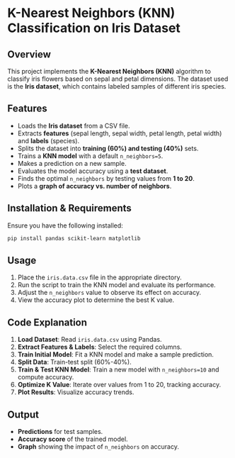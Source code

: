 # K-Nearest Neighbors (KNN) Classification on Iris Dataset

## Overview
This project implements the **K-Nearest Neighbors (KNN)** algorithm to classify iris flowers based on sepal and petal dimensions. The dataset used is the **Iris dataset**, which contains labeled samples of different iris species.

## Features
- Loads the **Iris dataset** from a CSV file.
- Extracts **features** (sepal length, sepal width, petal length, petal width) and **labels** (species).
- Splits the dataset into **training (60%) and testing (40%)** sets.
- Trains a **KNN model** with a default `n_neighbors=5`.
- Makes a prediction on a new sample.
- Evaluates the model accuracy using a **test dataset**.
- Finds the optimal `n_neighbors` by testing values from **1 to 20**.
- Plots a **graph of accuracy vs. number of neighbors**.

## Installation & Requirements
Ensure you have the following installed:
```bash
pip install pandas scikit-learn matplotlib
```

## Usage
1. Place the `iris.data.csv` file in the appropriate directory.
2. Run the script to train the KNN model and evaluate its performance.
3. Adjust the `n_neighbors` value to observe its effect on accuracy.
4. View the accuracy plot to determine the best K value.

## Code Explanation
1. **Load Dataset**: Read `iris.data.csv` using Pandas.
2. **Extract Features & Labels**: Select the required columns.
3. **Train Initial Model**: Fit a KNN model and make a sample prediction.
4. **Split Data**: Train-test split (60%-40%).
5. **Train & Test KNN Model**: Train a new model with `n_neighbors=10` and compute accuracy.
6. **Optimize K Value**: Iterate over values from 1 to 20, tracking accuracy.
7. **Plot Results**: Visualize accuracy trends.

## Output
- **Predictions** for test samples.
- **Accuracy score** of the trained model.
- **Graph** showing the impact of `n_neighbors` on accuracy.


